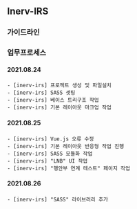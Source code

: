 ## Inerv-IRS

### 가이드라인

### 업무프로세스

#### 2021.08.24

```
- [inerv-irs] 프로젝트 생성 및 파일설치
- [inerv-irs] SASS 셋팅
- [inerv-irs] 베이스 트리구조 작업
- [inerv-irs] 기본 레이아웃 마크업 작업
```

#### 2021.08.25

```
- [inerv-irs] Vue.js 오류 수정
- [inerv-irs] 기본 레이아웃 반응형 작업 진행
- [inerv-irs] SASS 모듈화 작업
- [inerv-irs] "LNB" UI 작업
- [inerv-irs] "행안부 연계 테스트" 페이지 작업
```

#### 2021.08.26
```
- [inerv-irs] "SASS" 라이브러리 추가

